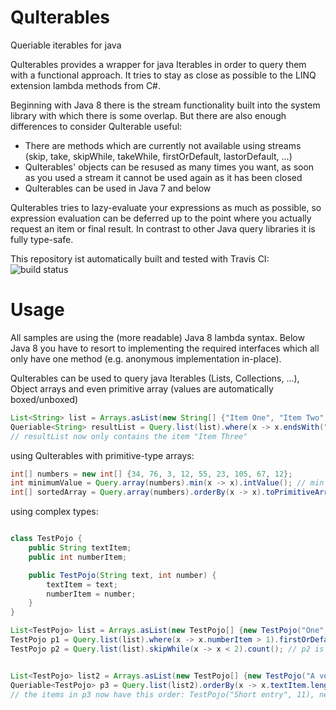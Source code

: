 # QuIterables
Queriable iterables for java

QuIterables provides a wrapper for java Iterables in order to query them with a functional approach.
It tries to stay as close as possible to the LINQ extension lambda methods from C#.

Beginning with Java 8 there is the stream functionality built into the system library with which there is some overlap.
But there are also enough differences to consider QuIterable useful:
 - There are methods which are currently not available using streams (skip, take, skipWhile, takeWhile, firstOrDefault, lastorDefault, ...)
 - QuIterables' objects can be resused as many times you want, as soon as you used a stream it cannot be used again as it has been closed
 - QuIterables can be used in Java 7 and below
 
QuIterables tries to lazy-evaluate your expressions as much as possible, so expression evaluation can be deferred up to the point where you actually request an item or
final result. In contrast to other Java query libraries it is fully type-safe.

This repository ist automatically built and tested with Travis CI:<br/>
![build status](https://api.travis-ci.org/renber/QuIterables.svg?branch=master)

# Usage

All samples are using the (more readable) Java 8 lambda syntax. Below Java 8 you have to resort to implementing the required interfaces which all only have one method (e.g. anonymous implementation in-place).

QuIterables can be used to query java Iterables (Lists, Collections, ...), Object arrays and even primitive array (values are automatically boxed/unboxed)

```java
List<String> list = Arrays.asList(new String[] {"Item One", "Item Two", "Item Three"});
Queriable<String> resultList = Query.list(list).where(x -> x.endsWith("e")).skip(1);
// resultList now only contains the item "Item Three"
```

using QuIterables with primitive-type arrays:

```java
int[] numbers = new int[] {34, 76, 3, 12, 55, 23, 105, 67, 12};		
int minimumValue = Query.array(numbers).min(x -> x).intValue(); // min returns java.lang.Number
int[] sortedArray = Query.array(numbers).orderBy(x -> x).toPrimitiveArray().intArray();
```

using complex types:
```java

class TestPojo {	
    public String textItem;	    
	public int numberItem;

	public TestPojo(String text, int number) {
		textItem = text;
		numberItem = number;	
	}				
}

List<TestPojo> list = Arrays.asList(new TestPojo[] {new TestPojo("One", 1), new TestPojo("Two", 2), new TestPojo("Three", 3)});
TestPojo p1 = Query.list(list).where(x -> x.numberItem > 1).firstOrDefault(); // p1 is now TestPojo("Two", 2)
TestPojo p2 = Query.list(list).skipWhile(x -> x < 2).count(); // p2 is now TestPojo("Three", 3)


List<TestPojo> list2 = Arrays.asList(new TestPojo[] {new TestPojo("A very long entry", 1), new TestPojo("Short entry", 26), new TestPojo("Short entry", 11)});
Queriable<TestPojo> p3 = Query.list(list2).orderBy(x -> x.textItem.length()).thenBy(x -> x.numberItem); 
// the items in p3 now have this order: TestPojo("Short entry", 11), new TestPojo("Short entry", 26), new TestPojo("A very long entry", 1)
